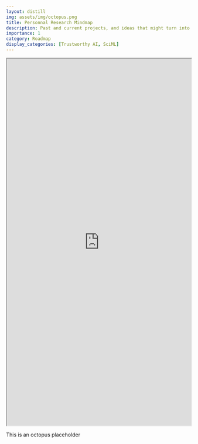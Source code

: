 ```yaml
---
layout: distill
img: assets/img/octopus.png
title: Personnal Research Mindmap
description: Past and current projects, and ideas that might turn into actual ones
importance: 1
category: Roadmap
display_categories: [Trustworthy AI, SciML]
---
```

<div class="row l-page">
    <iframe
    src="https://xmind.ai/share/vWsEhEqT?xid=uAlARt6C"
    style="width:100%; height:1000px;"
    ></iframe>
</div>




This is an octopus placeholder

